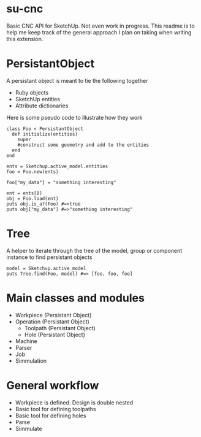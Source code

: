 su-cnc
======

Basic CNC API for SketchUp.  Not even work in progress.  This readme is to help me keep track of the general approach I 
plan on taking when writing this extension.

PersistantObject
================
A persistant object is meant to tie the following together

+ Ruby objects
+ SketchUp entities
+ Attribute dictionaries

Here is some pseudo code to illustrate how they work

    class Foo < PersistantObject
      def initialize(entities)
        super
        #construct some geometry and add to the entities
      end
    end
    
    ents = Sketchup.active_model.entities
    foo = Foo.new(ents)
    
    foo["my_data"] = "something interesting"
    
    ent = ents[0]
    obj = Foo.load(ent)
    puts obj.is_a?(Foo) #=>true
    puts obj["my_data"] #=>"something interesting"
    
Tree
====
A helper to iterate through the tree of the model, group or component instance to find persistant objects

    model = Sketchup.active_model
    puts Tree.find(Foo, model) #=> [foo, foo, foo]

Main classes and modules
========================
+ Workpiece (Persistant Object)
+ Operation (Persistant Object)
  + Toolpath (Persistant Object)
  + Hole (Persistant Object)
+ Machine
+ Parser
+ Job
+ Simmulation

General workflow
================
+ Workpiece is defined.  Design is double nested
+ Basic tool for defining toolpaths
+ Basic tool for defining holes
+ Parse
+ Simmulate
